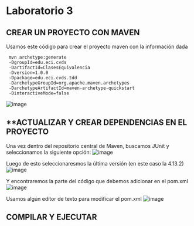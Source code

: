 # **Laboratorio 3**

## **CREAR UN PROYECTO CON MAVEN**
Usamos este código para crear el proyecto maven con la información dada
``````
 mvn archetype:generate   
 -DgroupId=edu.eci.cvds   
 -DartifactId=ClasesEquivalencia   
 -Dversion=1.0.0   
 -Dpackage=edu.eci.cvds.tdd   
 -DarchetypeGroupId=org.apache.maven.archetypes   
 -DarchetypeArtifactId=maven-archetype-quickstart   
 -DinteractiveMode=false
``````
![image](https://github.com/andreec2/cvds-lab3--Monroy-Montes-/assets/111905757/4cd8d5e4-be1e-4651-a039-1105e50c1ff1)

## **ACTUALIZAR Y CREAR DEPENDENCIAS EN EL PROYECTO
Una vez dentro del repositorio central de Maven, buscamos JUnit y seleccionamos la siguiente opción:
![image](https://github.com/andreec2/cvds-lab3--Monroy-Montes-/assets/111905757/5371a415-12f8-413d-a705-84992b6b1736)

Luego de esto seleccionaresmos la última versión (en este caso la 4.13.2)
![image](https://github.com/andreec2/cvds-lab3--Monroy-Montes-/assets/111905757/532158e1-2406-4e1d-a36b-dada54da84c9)

Y encontraremos la parte del código que debemos adicionar en el pom.xml
![image](https://github.com/andreec2/cvds-lab3--Monroy-Montes-/assets/111905757/356cc70b-1b75-4530-bd6d-649c61e9bf03)

Usamos algún editor de texto para modificar el pom.xml
![image](https://github.com/andreec2/cvds-lab3--Monroy-Montes-/assets/111905757/f00feeef-6bdb-4e74-a904-24caf635114a)

## **COMPILAR Y EJECUTAR**


